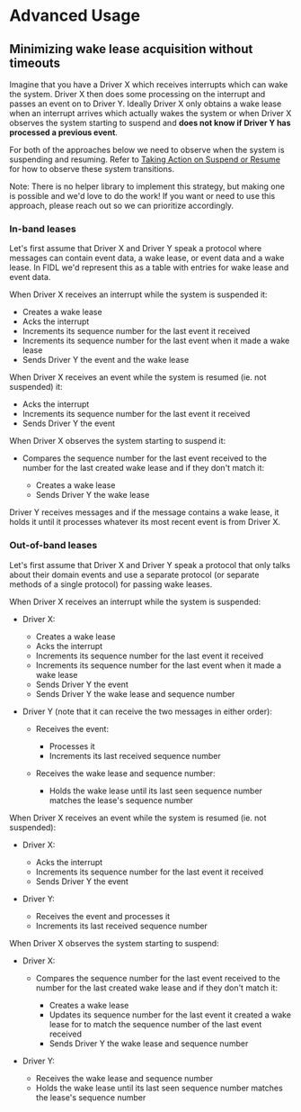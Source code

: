# Advanced Usage

## Minimizing wake lease acquisition without timeouts

Imagine that you have a Driver X which receives interrupts which can wake the
system. Driver X then does some processing on the interrupt and passes an event
on to Driver Y. Ideally Driver X only obtains a wake lease when an interrupt
arrives which actually wakes the system or when Driver X observes the system
starting to suspend and **does not know if Driver Y has processed a previous
event**.

For both of the approaches below we need to observe when the system is
suspending and resuming. Refer to
[Taking Action on Suspend or Resume][taking_action] for how to observe these
system transitions.

Note: There is no helper library to implement this strategy, but making one is
possible and we'd love to do the work! If you want or need to use this approach,
please reach out so we can prioritize accordingly.

### In-band leases

Let's first assume that Driver X and Driver Y speak a protocol where messages
can contain event data, a wake lease, or event data and a wake lease. In FIDL
we'd represent this as a table with entries for wake lease and event data.

When Driver X receives an interrupt while the system is suspended it:

* Creates a wake lease
* Acks the interrupt
* Increments its sequence number for the last event it received
* Increments its sequence number for the last event when it made a wake lease
* Sends Driver Y the event and the wake lease

When Driver X receives an event while the system is resumed (ie. not suspended)
it:

* Acks the interrupt
* Increments its sequence number for the last event it received
* Sends Driver Y the event

When Driver X observes the system starting to suspend it:

* Compares the sequence number for the last event received to the number for the
  last created wake lease and if they don't match it:

  * Creates a wake lease
  * Sends Driver Y the wake lease

Driver Y receives messages and if the message contains a wake lease, it holds it
until it processes whatever its most recent event is from Driver X.

### Out-of-band leases

Let's first assume that Driver X and Driver Y speak a protocol that only talks
about their domain events and use a separate protocol (or separate methods of a
single protocol) for passing wake leases.

When Driver X receives an interrupt while the system is suspended:

*   Driver X:

    *   Creates a wake lease
    *   Acks the interrupt
    *   Increments its sequence number for the last event it received
    *   Increments its sequence number for the last event when it made a wake lease
    *   Sends Driver Y the event
    *   Sends Driver Y the wake lease and sequence number

*   Driver Y (note that it can receive the two messages in either order):

    *   Receives the event:

        *   Processes it
        *   Increments its last received sequence number

    *   Receives the wake lease and sequence number:

        *   Holds the wake lease until its last seen sequence number matches the
            lease's sequence number

When Driver X receives an event while the system is resumed (ie. not suspended):

*   Driver X:

    *   Acks the interrupt
    *   Increments its sequence number for the last event it received
    *   Sends Driver Y the event

*   Driver Y:

    *   Receives the event and processes it
    *   Increments its last received sequence number

When Driver X observes the system starting to suspend:

*   Driver X:

    *   Compares the sequence number for the last event received to the number
        for the last created wake lease and if they don't match it:

        *   Creates a wake lease
        *   Updates its sequence number for the last event it created a wake
            lease for to match the sequence number of the last event received
        *   Sends Driver Y the wake lease and sequence number

*   Driver Y:

    *   Receives the wake lease and sequence number
    *   Holds the wake lease until its last seen sequence number matches the
        lease's sequence number

[taking_action]: basic_suspend_resume.md#taking-action-on-system-suspend-or-resume
